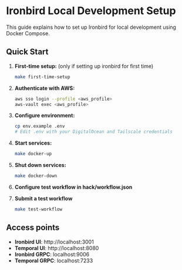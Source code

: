 # Ironbird Local Development Setup

This guide explains how to set up Ironbird for local development using Docker Compose.

## Quick Start

1. **First-time setup:** (only if setting up ironbird for first time)
   ```bash
   make first-time-setup
   ```

2. **Authenticate with AWS:**
   ```bash
   aws sso login --profile <aws_profile>
   aws-vault exec <aws_profile>
   ```

3. **Configure environment:**
   ```bash
   cp env.example .env
   # Edit .env with your DigitalOcean and Tailscale credentials
   ```

4. **Start services:**
   ```bash
   make docker-up
   ```

5. **Shut down services:**
   ```bash
   make docker-down
   ```

6. **Configure test workflow in hack/workflow.json**

7. **Submit a test workflow**
   ```bash
   make test-workflow
   ```

## Access points

- **Ironbird UI**: http://localhost:3001
- **Temporal UI**: http://localhost:8080
- **Ironbird GRPC**: localhost:9006
- **Temporal GRPC**: localhost:7233
